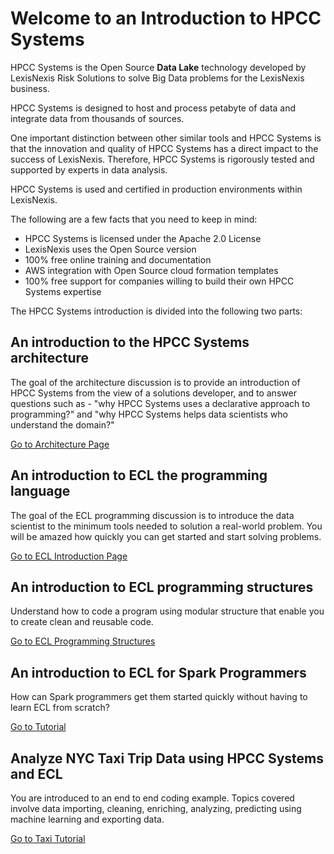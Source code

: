 # Welcome to an Introduction to HPCC Systems
HPCC Systems is the Open Source **Data Lake** technology developed by LexisNexis Risk Solutions to solve Big Data problems for the LexisNexis business.

HPCC Systems is designed to host and process petabyte of data and integrate data from thousands of sources. 

One important distinction between other similar tools and HPCC Systems is that the innovation and quality of HPCC Systems has a direct impact to the success of LexisNexis. Therefore, HPCC Systems is rigorously tested and supported by experts in data analysis.  

HPCC Systems is used and certified in production environments within LexisNexis.

The following are a few facts that you need to keep in mind:

* HPCC Systems is licensed under the Apache 2.0 License
* LexisNexis uses the Open Source version
* 100% free online training and documentation
* AWS integration with Open Source cloud formation templates
* 100% free support for companies willing to build their own HPCC Systems expertise

The HPCC Systems introduction is divided into the following two parts:

## An introduction to the HPCC Systems architecture
The goal of the architecture discussion is to provide an introduction of HPCC Systems from the view of a solutions developer, and to answer questions such as - "why HPCC Systems uses a declarative approach to programming?" and "why HPCC Systems helps data scientists who understand the domain?"

[Go to Architecture Page](docs/Architecture.md)


## An introduction to ECL the programming language
The goal of the ECL programming discussion is to introduce the data scientist to the minimum tools needed to solution a real-world problem. You will be amazed how quickly you can get started and start solving problems. 

[Go to  ECL Introduction Page](docs/ECL_Introduction.md)


## An introduction to ECL programming structures
Understand how to code a program using modular structure that enable you to create clean and reusable code.

[Go to  ECL Programming Structures](docs/ECL_Programming_Structures.md)

## An introduction to ECL for Spark Programmers
How can Spark programmers get them started quickly without having to learn ECL from scratch? 

[Go to  Tutorial](docs/ECL_For_Spark_Coders.md)

## Analyze NYC Taxi Trip Data using HPCC Systems and ECL
You are introduced to an end to end coding example. Topics covered involve data importing, cleaning, enriching, analyzing, predicting using machine learning and exporting data.

[Go to  Taxi Tutorial](Taxi_Tutorial/README.md)


